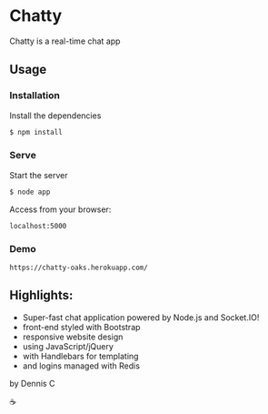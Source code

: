 # Chatty

Chatty is a real-time chat app

## Usage

### Installation

Install the dependencies

```sh
$ npm install
```

### Serve

Start the server

```sh
$ node app
```

Access from your browser:

```
localhost:5000
```

### Demo

```
https://chatty-oaks.herokuapp.com/
```

## Highlights:

* Super-fast chat application powered by Node.js and Socket.IO!
* front-end styled with Bootstrap
* responsive website design
* using JavaScript/jQuery
* with Handlebars for templating
* and logins managed with Redis

by Dennis C

:coffee:
